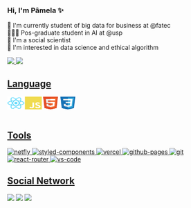 ### Hi, I'm Pâmela  ✨

🔭 I'm currently student of big data for business at @fatec
<br>
👩🏽‍💻 Pos-graduate student in AI at @usp
<br>
📕 I'm a social scientist
<br>
🤖 I'm interested in data science and 
ethical algorithm


<div style="display: flex";>
  <a href="https://github.com/pamelaferreiralima">
  <img height="120em" src="https://github-readme-stats.vercel.app/api?username=pamelaferreiralima&show_icons=true&theme=dark&include_all_commits=true&count_private=true"/>
  <img height="120em" src="https://github-readme-stats.vercel.app/api/top-langs/?username=pamelaferreiralima&layout=compact&langs_count=7&theme=dark"/>
</div>
  <h2>Language</h2>
  <div style="display: flex;"><br>
  <img align="center" alt="React" height="30" width="40" src="https://raw.githubusercontent.com/devicons/devicon/master/icons/react/react-original.svg">
  <img align="center" alt="JS" height="30" width="40" src="https://raw.githubusercontent.com/devicons/devicon/master/icons/javascript/javascript-plain.svg"> 
  <img align="center" alt="HTML" height="30" width="40" src="https://raw.githubusercontent.com/devicons/devicon/master/icons/html5/html5-original.svg">
  <img align="center" alt="CSS" height="30" width="40" src="https://raw.githubusercontent.com/devicons/devicon/master/icons/css3/css3-original.svg">
</div>
   <br>
  
  <h2>Tools</h2>
  <div>
     <img alt="netfly" src="https://camo.githubusercontent.com/bd668f6437d1bfb1d267a7df1abe9036cc159f0a44279d80168f5a663f016757/68747470733a2f2f696d672e736869656c64732e696f2f62616467652f4e65746c6966792d3330433843393f7374796c653d666f722d7468652d6261646765266c6f676f3d6e65746c696679266c6f676f436f6c6f723d7768697465" />
  <img alt="styled-components" src="https://camo.githubusercontent.com/f13131225522f87459bebab5654c6aaefbd059ce7e2a577e2fb8964105df1b9f/68747470733a2f2f696d672e736869656c64732e696f2f62616467652f7374796c65645f636f6d706f6e656e74732d4442373039333f7374796c653d666f722d7468652d6261646765266c6f676f3d7374796c65642d636f6d706f6e656e7473266c6f676f436f6c6f723d7768697465" />
   <img alt="vercel" src="https://camo.githubusercontent.com/b47e5a31d4fd931af5158aadde378399be938d1ccfed84f0f1168cc5b54e1281/68747470733a2f2f696d672e736869656c64732e696f2f62616467652f56657263656c2d3030303030303f7374796c653d666f722d7468652d6261646765266c6f676f3d56657263656c266c6f676f436f6c6f723d7768697465" /> 
    <img alt="github-pages" src="https://camo.githubusercontent.com/3969a7dc1620ea72bd25d0fcc9c00b847cf54d38d3a80786532ca4ad9615c7f0/68747470733a2f2f696d672e736869656c64732e696f2f62616467652f4769746875622050616765732d3232323232323f7374796c653d666f722d7468652d6261646765266c6f676f3d676974687562266c6f676f436f6c6f723d7768697465" /> 
    <img alt="git" src="https://camo.githubusercontent.com/e5651bea48b8c64b0033c20ab3925120411fa27ece66e2db36892de9716a8d2f/68747470733a2f2f696d672e736869656c64732e696f2f62616467652f4769742d4630353033322e7376673f7374796c653d666f722d7468652d6261646765266c6f676f3d676974266c6f676f436f6c6f723d7768697465"/>
  </div>
  <img alt="react-router" src="https://camo.githubusercontent.com/4f9d20f3a284d2f6634282f61f82a62e99ee9906537dc9859decfdc9efbb51ec/68747470733a2f2f696d672e736869656c64732e696f2f62616467652f52656163745f526f757465722d4341343234353f7374796c653d666f722d7468652d6261646765266c6f676f3d72656163742d726f75746572266c6f676f436f6c6f723d7768697465"/>
  <img alt="vs-code" src="https://camo.githubusercontent.com/3ade724cce65a6532e221df4176dbfc4c129597e84cb0bd98766e2860722ea28/68747470733a2f2f696d672e736869656c64732e696f2f62616467652f56535f436f64652d3030374143433f7374796c653d666f722d7468652d6261646765266c6f676f3d56697375616c2d53747564696f2d436f6465266c6f676f436f6c6f723d7768697465"/>
  <br>
  <h2>Social Network</h2>
  <div> 
  <a href="https://instagram.com/rainhapamm" target="_blank"><img src="https://img.shields.io/badge/-Instagram-%23E4405F?style=for-the-badge&logo=instagram&logoColor=white" target="_blank"></a>
<!--  <a href="" target="_blank"><img src="https://img.shields.io/badge/Discord-7289DA?style=for-the-badge&logo=discord&logoColor=white" target="_blank"></a>  -->
  <a href = "mailto:pamela.potenciatech@gmail.com"><img src="https://img.shields.io/badge/-Gmail-%23333?style=for-the-badge&logo=gmail&logoColor=white" target="_blank"></a>
  <a href="https://www.linkedin.com/in/p%C3%A2mela-ferreira-6b6848194/" target="_blank"><img src="https://img.shields.io/badge/-LinkedIn-%230077B5?style=for-the-badge&logo=linkedin&logoColor=white" target="_blank"></a> 
</div>


